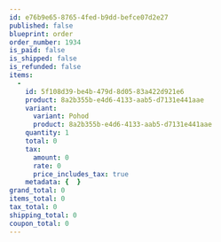 ```yaml
---
id: e76b9e65-8765-4fed-b9dd-befce07d2e27
published: false
blueprint: order
order_number: 1934
is_paid: false
is_shipped: false
is_refunded: false
items:
  -
    id: 5f108d39-be4b-479d-8d05-83a422d921e6
    product: 8a2b355b-e4d6-4133-aab5-d7131e441aae
    variant:
      variant: Pohod
      product: 8a2b355b-e4d6-4133-aab5-d7131e441aae
    quantity: 1
    total: 0
    tax:
      amount: 0
      rate: 0
      price_includes_tax: true
    metadata: {  }
grand_total: 0
items_total: 0
tax_total: 0
shipping_total: 0
coupon_total: 0
---
```

